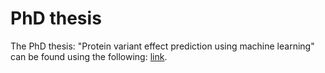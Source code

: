 # PhD thesis

The PhD thesis: "Protein variant effect prediction using machine learning" can be found using the following: [link](https://www.dropbox.com/scl/fo/k61b721628c2dngrq4aax/ANYndQDkjaBtf6i5X-LzUi4?rlkey=r2u9pcghyn6ftai3rgpqamby3&dl=0).
